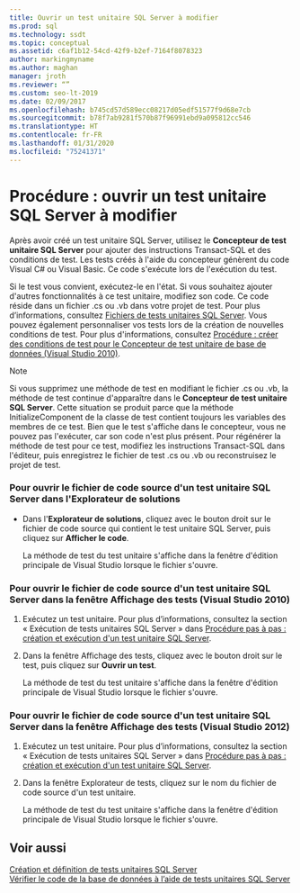 ```yaml
---
title: Ouvrir un test unitaire SQL Server à modifier
ms.prod: sql
ms.technology: ssdt
ms.topic: conceptual
ms.assetid: c6af1b12-54cd-42f9-b2ef-7164f8078323
author: markingmyname
ms.author: maghan
manager: jroth
ms.reviewer: “”
ms.custom: seo-lt-2019
ms.date: 02/09/2017
ms.openlocfilehash: b745cd57d589ecc08217d05edf51577f9d68e7cb
ms.sourcegitcommit: b78f7ab9281f570b87f96991ebd9a095812cc546
ms.translationtype: HT
ms.contentlocale: fr-FR
ms.lasthandoff: 01/31/2020
ms.locfileid: "75241371"
---
```

# <a name="how-to-open-a-sql-server-unit-test-to-edit"></a>Procédure : ouvrir un test unitaire SQL Server à modifier

Après avoir créé un test unitaire SQL Server, utilisez le **Concepteur de test unitaire SQL Server** pour ajouter des instructions Transact\-SQL et des conditions de test. Les tests créés à l'aide du concepteur génèrent du code Visual C# ou Visual Basic. Ce code s'exécute lors de l'exécution du test.  
  
Si le test vous convient, exécutez-le en l'état. Si vous souhaitez ajouter d'autres fonctionnalités à ce test unitaire, modifiez son code. Ce code réside dans un fichier .cs ou .vb dans votre projet de test. Pour plus d’informations, consultez [Fichiers de tests unitaires SQL Server](../ssdt/sql-server-unit-test-files.md). Vous pouvez également personnaliser vos tests lors de la création de nouvelles conditions de test. Pour plus d'informations, consultez [Procédure : créer des conditions de test pour le Concepteur de test unitaire de base de données (Visual Studio 2010)](https://msdn.microsoft.com/library/aa833409(VS.100).aspx).  
  
> [!NOTE]  
> Si vous supprimez une méthode de test en modifiant le fichier .cs ou .vb, la méthode de test continue d'apparaître dans le **Concepteur de test unitaire SQL Server**. Cette situation se produit parce que la méthode InitializeComponent de la classe de test contient toujours les variables des membres de ce test. Bien que le test s'affiche dans le concepteur, vous ne pouvez pas l'exécuter, car son code n'est plus présent. Pour régénérer la méthode de test pour ce test, modifiez les instructions Transact\-SQL dans l'éditeur, puis enregistrez le fichier de test .cs ou .vb ou reconstruisez le projet de test.  
  
### <a name="to-open-the-source-code-file-of-a-sql-server-unit-test-from-solution-explorer"></a>Pour ouvrir le fichier de code source d'un test unitaire SQL Server dans l'Explorateur de solutions  
  
-   Dans l'**Explorateur de solutions**, cliquez avec le bouton droit sur le fichier de code source qui contient le test unitaire SQL Server, puis cliquez sur **Afficher le code**.  
  
    La méthode de test du test unitaire s'affiche dans la fenêtre d'édition principale de Visual Studio lorsque le fichier s'ouvre.  
  
### <a name="to-open-the-source-code-file-of-a-sql-server-unit-test-from-the-test-view-window-visual-studio-2010"></a>Pour ouvrir le fichier de code source d'un test unitaire SQL Server dans la fenêtre Affichage des tests (Visual Studio 2010)  
  
1.  Exécutez un test unitaire. Pour plus d’informations, consultez la section « Exécution de tests unitaires SQL Server » dans [Procédure pas à pas : création et exécution d'un test unitaire SQL Server](../ssdt/walkthrough-creating-and-running-a-sql-server-unit-test.md).  
  
2.  Dans la fenêtre Affichage des tests, cliquez avec le bouton droit sur le test, puis cliquez sur **Ouvrir un test**.  
  
    La méthode de test du test unitaire s'affiche dans la fenêtre d'édition principale de Visual Studio lorsque le fichier s'ouvre.  
  
### <a name="to-open-the-source-code-file-of-a-sql-server-unit-test-from-the-test-view-window-visual-studio-2012"></a>Pour ouvrir le fichier de code source d'un test unitaire SQL Server dans la fenêtre Affichage des tests (Visual Studio 2012)  
  
1.  Exécutez un test unitaire. Pour plus d’informations, consultez la section « Exécution de tests unitaires SQL Server » dans [Procédure pas à pas : création et exécution d'un test unitaire SQL Server](../ssdt/walkthrough-creating-and-running-a-sql-server-unit-test.md).  
  
2.  Dans la fenêtre Explorateur de tests, cliquez sur le nom du fichier de code source d'un test unitaire.  
  
    La méthode de test du test unitaire s'affiche dans la fenêtre d'édition principale de Visual Studio lorsque le fichier s'ouvre.  
  
## <a name="see-also"></a>Voir aussi  
[Création et définition de tests unitaires SQL Server](../ssdt/creating-and-defining-sql-server-unit-tests.md)  
[Vérifier le code de la base de données à l’aide de tests unitaires SQL Server](../ssdt/verifying-database-code-by-using-sql-server-unit-tests.md)  
  
